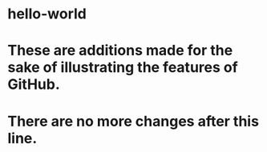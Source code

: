# hello-world
# These are additions made for the sake of illustrating the features of GitHub.
# There are no more changes after this line.
